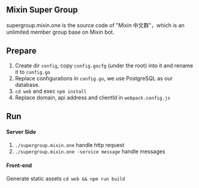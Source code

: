 ## Mixin Super Group

supergroup.mixin.one is the source code of "Mixin 中文群"，which is an unlimited member group base on Mixin bot.

## Prepare

1. Create dir `config`, copy `config.gocfg` (under the root) into it and rename it to `config.go`
2. Replace configurations in `config.go`, we use PostgreSQL as our database.
3. `cd web` and exec `npm install`
4. Replace domain, api address and clientId in `webpack.config.js`

## Run

#### Server Side
1. `./supergroup.mixin.one` handle http request
2. `./supergroup.mixin.one -service message` handle messages

#### Front-end

Generate static assets `cd web && npm run build`
